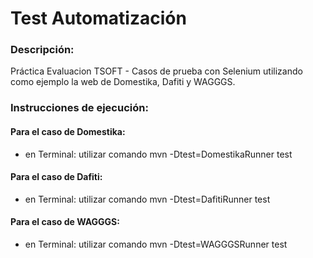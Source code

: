 # Test Automatización

### Descripción:
 Práctica Evaluacion TSOFT - Casos de prueba con Selenium utilizando como ejemplo la web de Domestika, Dafiti y WAGGGS.

### Instrucciones de ejecución:

#### Para el caso de Domestika:
- en Terminal: utilizar comando mvn -Dtest=DomestikaRunner test

#### Para el caso de Dafiti:
- en Terminal: utilizar comando mvn -Dtest=DafitiRunner test

#### Para el caso de WAGGGS:
- en Terminal: utilizar comando mvn -Dtest=WAGGGSRunner test

